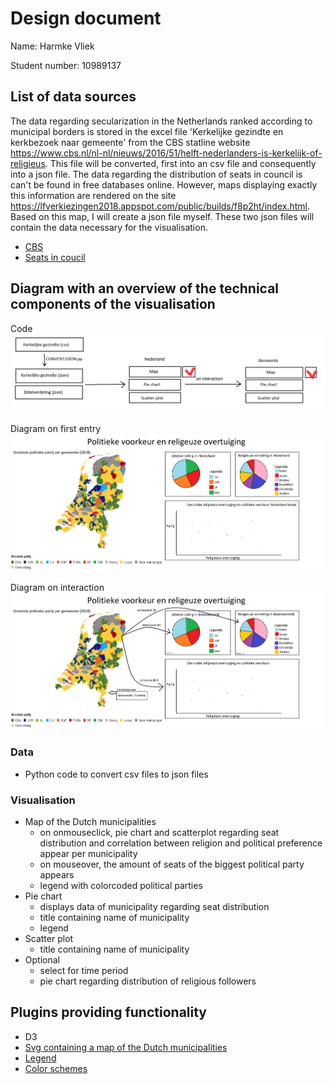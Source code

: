 # Design document 
Name: Harmke Vliek

Student number: 10989137

## List of data sources
The data regarding secularization in the Netherlands ranked according to municipal borders is stored in the excel file 'Kerkelijke gezindte en kerkbezoek naar gemeente' from the CBS statline website https://www.cbs.nl/nl-nl/nieuws/2016/51/helft-nederlanders-is-kerkelijk-of-religieus. This file will be converted, first into an csv file and consequently into a json file.
The data regarding the distribution of seats in council is can't be found in free databases online. However, maps displaying exactly this information are rendered on the site https://lfverkiezingen2018.appspot.com/public/builds/f8p2ht/index.html. Based on this map, I will create a json file myself. These two json files will contain the data necessary for the visualisation.

* [CBS](https://www.cbs.nl/nl-nl/nieuws/2016/51/helft-nederlanders-is-kerkelijk-of-religieus)
* [Seats in coucil](https://lfverkiezingen2018.appspot.com/public/builds/f8p2ht/index.html)

## Diagram with an overview of the technical components of the visualisation
Code
![design](/doc/designdiagram.png)

Diagram on first entry
![Diagram on first entry](/doc/proposal_voorbeeld-0.png)

Diagram on interaction
![Diagram on interaction](/doc/design_voorbeeld.png)

### Data
* Python code to convert csv files to json files

### Visualisation
* Map of the Dutch municipalities
  - on onmouseclick, pie chart and scatterplot regarding seat distribution and correlation between religion and political preference         appear per municipality
  - on mouseover, the amount of seats of the biggest political party appears
  - legend with colorcoded political parties
* Pie chart
  - displays data of municipality regarding seat distribution
  - title containing name of municipality
  - legend 
* Scatter plot
  - title containing name of municipality
 * Optional
    - select for time period
    - pie chart regarding distribution of religious followers
 
## Plugins providing functionality
* D3
* [Svg containing a map of the Dutch municipalities](https://code.highcharts.com/mapdata/countries/nl/nl-all-all.svg)
* [Legend](https://github.com/susielu/d3-legend)
* [Color schemes](https://github.com/d3/d3-scale-chromatic)   

